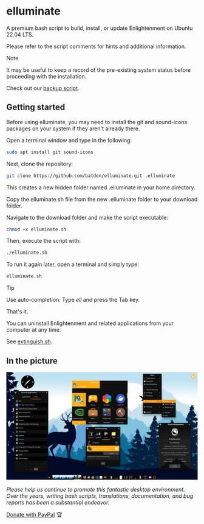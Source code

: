# elluminate

A premium bash script to build, install, or update Enlightenment on Ubuntu 22.04 LTS.

Please refer to the script comments for hints and additional information.

> [!NOTE]
> It may be useful to keep a record of the pre-existing system status before proceeding with the installation.
>
> Check out our [backup script](https://gist.github.com/batden/993b5ee997b3df2c3b075907a1dff116).

## Getting started

Before using elluminate, you may need to install the git and sound-icons packages on your system if they aren't already there.

Open a terminal window and type in the following:

```bash
sudo apt install git sound-icons
```

Next, clone the repository:

```bash
git clone https://github.com/batden/elluminate.git .elluminate
```

This creates a new hidden folder named .elluminate in your home directory.

Copy the elluminate.sh file from the new .elluminate folder to your download folder.

Navigate to the download folder and make the script executable:

```bash
chmod +x elluminate.sh
```

Then, execute the script with:

```bash
./elluminate.sh
```

To run it again later, open a terminal and simply type:

```bash
elluminate.sh
```

> [!TIP]
> Use auto-completion: Type _ell_ and press the Tab key.

That's it.

You can uninstall Enlightenment and related applications from your computer at any time.

See [extinguish.sh](https://github.com/batden/extinguish).

## In the picture

![GitHub Image](/images/enlightenment.jpg)

_Please help us continue to promote this fantastic desktop environment.
Over the years, writing bash scripts, translations, documentation, and bug reports has been a substantial endeavor._

[Donate with PayPal](https://www.paypal.com/donate/?hosted_button_id=QGXWYZWH5QP5E) :trophy:
